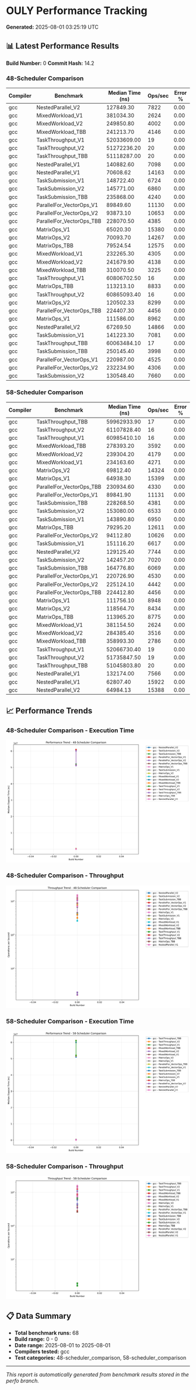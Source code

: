 # OULY Performance Tracking

**Generated:** 2025-08-01 03:25:19 UTC

## 📊 Latest Performance Results

**Build Number:** 0
**Commit Hash:** 14.2

### 48-Scheduler Comparison

| Compiler | Benchmark | Median Time (ns) | Ops/sec | Error % |
|----------|-----------|------------------|---------|---------|
| gcc | NestedParallel_V2 | 127849.30 | 7822 | 0.00 |
| gcc | MixedWorkload_V1 | 381034.30 | 2624 | 0.00 |
| gcc | MixedWorkload_V2 | 249850.80 | 4002 | 0.00 |
| gcc | MixedWorkload_TBB | 241213.70 | 4146 | 0.00 |
| gcc | TaskThroughput_V1 | 52033609.00 | 19 | 0.00 |
| gcc | TaskThroughput_V2 | 51272236.20 | 20 | 0.00 |
| gcc | TaskThroughput_TBB | 51118287.00 | 20 | 0.00 |
| gcc | NestedParallel_V1 | 140882.60 | 7098 | 0.00 |
| gcc | NestedParallel_V1 | 70608.62 | 14163 | 0.00 |
| gcc | TaskSubmission_V1 | 148722.40 | 6724 | 0.00 |
| gcc | TaskSubmission_V2 | 145771.00 | 6860 | 0.00 |
| gcc | TaskSubmission_TBB | 235868.00 | 4240 | 0.00 |
| gcc | ParallelFor_VectorOps_V1 | 89849.60 | 11130 | 0.00 |
| gcc | ParallelFor_VectorOps_V2 | 93873.10 | 10653 | 0.00 |
| gcc | ParallelFor_VectorOps_TBB | 228070.50 | 4385 | 0.00 |
| gcc | MatrixOps_V1 | 65020.30 | 15380 | 0.00 |
| gcc | MatrixOps_V2 | 70093.70 | 14267 | 0.00 |
| gcc | MatrixOps_TBB | 79524.54 | 12575 | 0.00 |
| gcc | MixedWorkload_V1 | 232265.30 | 4305 | 0.00 |
| gcc | MixedWorkload_V2 | 241679.90 | 4138 | 0.00 |
| gcc | MixedWorkload_TBB | 310070.50 | 3225 | 0.00 |
| gcc | TaskThroughput_V1 | 60806702.50 | 16 | 0.00 |
| gcc | MatrixOps_TBB | 113213.10 | 8833 | 0.00 |
| gcc | TaskThroughput_V2 | 60865093.40 | 16 | 0.00 |
| gcc | MatrixOps_V2 | 120502.33 | 8299 | 0.00 |
| gcc | ParallelFor_VectorOps_TBB | 224407.30 | 4456 | 0.00 |
| gcc | MatrixOps_V1 | 111586.00 | 8962 | 0.00 |
| gcc | NestedParallel_V2 | 67269.50 | 14866 | 0.00 |
| gcc | TaskSubmission_V1 | 141223.30 | 7081 | 0.00 |
| gcc | TaskThroughput_TBB | 60063484.10 | 17 | 0.00 |
| gcc | TaskSubmission_TBB | 250145.40 | 3998 | 0.00 |
| gcc | ParallelFor_VectorOps_V1 | 220987.00 | 4525 | 0.00 |
| gcc | ParallelFor_VectorOps_V2 | 232234.90 | 4306 | 0.00 |
| gcc | TaskSubmission_V2 | 130548.40 | 7660 | 0.00 |

### 58-Scheduler Comparison

| Compiler | Benchmark | Median Time (ns) | Ops/sec | Error % |
|----------|-----------|------------------|---------|---------|
| gcc | TaskThroughput_TBB | 59962933.90 | 17 | 0.00 |
| gcc | TaskThroughput_V2 | 61107828.40 | 16 | 0.00 |
| gcc | TaskThroughput_V1 | 60985410.10 | 16 | 0.00 |
| gcc | MixedWorkload_TBB | 278393.20 | 3592 | 0.00 |
| gcc | MixedWorkload_V2 | 239304.20 | 4179 | 0.00 |
| gcc | MixedWorkload_V1 | 234163.60 | 4271 | 0.00 |
| gcc | MatrixOps_V2 | 69812.40 | 14324 | 0.00 |
| gcc | MatrixOps_V1 | 64938.30 | 15399 | 0.00 |
| gcc | ParallelFor_VectorOps_TBB | 230934.60 | 4330 | 0.00 |
| gcc | ParallelFor_VectorOps_V1 | 89841.90 | 11131 | 0.00 |
| gcc | TaskSubmission_TBB | 228268.50 | 4381 | 0.00 |
| gcc | TaskSubmission_V2 | 153080.00 | 6533 | 0.00 |
| gcc | TaskSubmission_V1 | 143890.80 | 6950 | 0.00 |
| gcc | MatrixOps_TBB | 79295.20 | 12611 | 0.00 |
| gcc | ParallelFor_VectorOps_V2 | 94112.80 | 10626 | 0.00 |
| gcc | TaskSubmission_V1 | 151116.20 | 6617 | 0.00 |
| gcc | NestedParallel_V2 | 129125.40 | 7744 | 0.00 |
| gcc | TaskSubmission_V2 | 142457.20 | 7020 | 0.00 |
| gcc | TaskSubmission_TBB | 164776.80 | 6069 | 0.00 |
| gcc | ParallelFor_VectorOps_V1 | 220726.90 | 4530 | 0.00 |
| gcc | ParallelFor_VectorOps_V2 | 225124.10 | 4442 | 0.00 |
| gcc | ParallelFor_VectorOps_TBB | 224412.80 | 4456 | 0.00 |
| gcc | MatrixOps_V1 | 111756.10 | 8948 | 0.00 |
| gcc | MatrixOps_V2 | 118564.70 | 8434 | 0.00 |
| gcc | MatrixOps_TBB | 113965.20 | 8775 | 0.00 |
| gcc | MixedWorkload_V1 | 381154.50 | 2624 | 0.00 |
| gcc | MixedWorkload_V2 | 284385.40 | 3516 | 0.00 |
| gcc | MixedWorkload_TBB | 358993.30 | 2786 | 0.00 |
| gcc | TaskThroughput_V1 | 52066730.40 | 19 | 0.00 |
| gcc | TaskThroughput_V2 | 51735847.50 | 19 | 0.00 |
| gcc | TaskThroughput_TBB | 51045803.80 | 20 | 0.00 |
| gcc | NestedParallel_V1 | 132174.00 | 7566 | 0.00 |
| gcc | NestedParallel_V1 | 62807.40 | 15922 | 0.00 |
| gcc | NestedParallel_V2 | 64984.13 | 15388 | 0.00 |

## 📈 Performance Trends

### 48-Scheduler Comparison - Execution Time

![48-scheduler_comparison Performance Trend](performance_trend_48-scheduler_comparison.svg)

### 48-Scheduler Comparison - Throughput

![48-scheduler_comparison Throughput Trend](throughput_trend_48-scheduler_comparison.svg)

### 58-Scheduler Comparison - Execution Time

![58-scheduler_comparison Performance Trend](performance_trend_58-scheduler_comparison.svg)

### 58-Scheduler Comparison - Throughput

![58-scheduler_comparison Throughput Trend](throughput_trend_58-scheduler_comparison.svg)

## 📋 Data Summary

- **Total benchmark runs:** 68
- **Build range:** 0 - 0
- **Date range:** 2025-08-01 to 2025-08-01
- **Compilers tested:** gcc
- **Test categories:** 48-scheduler_comparison, 58-scheduler_comparison

---
*This report is automatically generated from benchmark results stored in the perfo branch.*